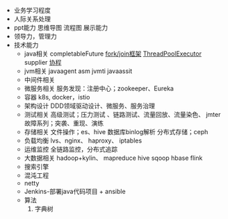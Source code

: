 - 业务学习程度
- 人际关系处理
- ppt能力
    思维导图
    流程图
    展示能力
- 领导力，管理力
- 技术能力
   - java相关
       completableFuture
       [fork/join框架](https://www.jianshu.com/p/a152c0a0d2d0)
       [ThreadPoolExecutor](https://www.cnblogs.com/txmfz/archive/2004/01/13/11197208.html)
       supplier
       [协程](https://blog.csdn.net/maligebazi/article/details/83502761)
   - jvm相关
       javaagent
       asm
       jvmti
       javaassit
   - 中间件相关
   - 微服务相关
       服务发现：注册中心；zookeeper、Eureka
   - 容器
       k8s, docker，istio
   - 架构设计
       DDD领域驱动设计、微服务、服务治理
   - 测试相关
       高级测试；压力测试 、链路测试、流量回放、流量染色、 jmter
       故障系列；突袭、重现、演练
   - 存储相关
       文件操作；es、hive
       数据库binlog解析
       分布式存储；ceph
   - 负载均衡
       lvs、nginx、 haproxy、 iptables
   - 运维监控
       全链路监控，分布式追踪
   - 大数据相关
       hadoop+kylin、 mapreduce hive sqoop hbase flink
   - 搜索引擎
   - 混沌工程
   - netty
   - Jenkins-部署java代码项目 + ansible
   - 算法
       1. 字典树

